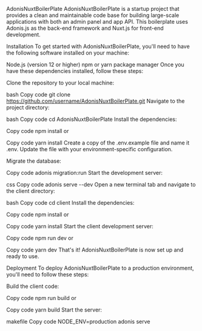 AdonisNuxtBoilerPlate
AdonisNuxtBoilerPlate is a startup project that provides a clean and maintainable code base for building large-scale applications with both an admin panel and app API. This boilerplate uses Adonis.js as the back-end framework and Nuxt.js for front-end development.

Installation
To get started with AdonisNuxtBoilerPlate, you'll need to have the following software installed on your machine:

Node.js (version 12 or higher)
npm or yarn package manager
Once you have these dependencies installed, follow these steps:

Clone the repository to your local machine:

bash
Copy code
git clone https://github.com/username/AdonisNuxtBoilerPlate.git
Navigate to the project directory:

bash
Copy code
cd AdonisNuxtBoilerPlate
Install the dependencies:

Copy code
npm install
or

Copy code
yarn install
Create a copy of the .env.example file and name it .env. Update the file with your environment-specific configuration.

Migrate the database:

Copy code
adonis migration:run
Start the development server:

css
Copy code
adonis serve --dev
Open a new terminal tab and navigate to the client directory:

bash
Copy code
cd client
Install the dependencies:

Copy code
npm install
or

Copy code
yarn install
Start the client development server:

Copy code
npm run dev
or

Copy code
yarn dev
That's it! AdonisNuxtBoilerPlate is now set up and ready to use.

Deployment
To deploy AdonisNuxtBoilerPlate to a production environment, you'll need to follow these steps:

Build the client code:

Copy code
npm run build
or

Copy code
yarn build
Start the server:

makefile
Copy code
NODE_ENV=production adonis serve
